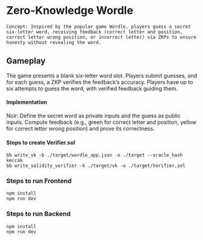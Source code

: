 # Zero-Knowledge Wordle

```
Concept: Inspired by the popular game Wordle, players guess a secret six-letter word, receiving feedback (correct letter and position, correct letter wrong position, or incorrect letter) via ZKPs to ensure honesty without revealing the word.
```

## Gameplay

The game presents a blank six-letter word slot.
Players submit guesses, and for each guess, a ZKP verifies the feedback’s accuracy.
Players have up to six attempts to guess the word, with verified feedback guiding them.

#### Implementation

Noir: Define the secret word as private inputs and the guess as public inputs. Compute feedback (e.g., green for correct letter and position, yellow for correct letter wrong position) and prove its correctness.

#### Steps to create Verifier.sol

```
bb write_vk -b ./target/wordle_app.json -o ./target --oracle_hash keccak
bb write_solidity_verifier -k ./target/vk -o ./target/Verifier.sol
```

### Steps to run Frontend
```
npm install
npm run dev
```

### Steps to run Backend
```
npm install
npm run dev
```